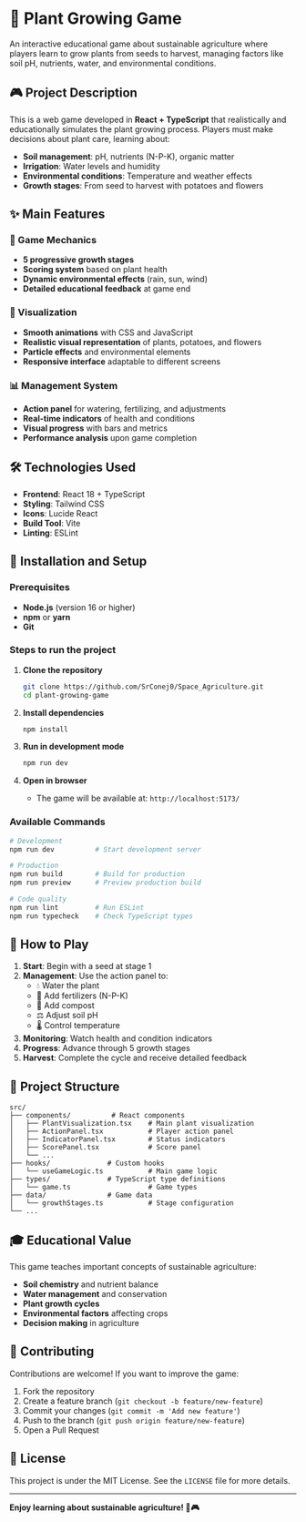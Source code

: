 # 🌱 Plant Growing Game

An interactive educational game about sustainable agriculture where players learn to grow plants from seeds to harvest, managing factors like soil pH, nutrients, water, and environmental conditions.

## 🎮 Project Description

This is a web game developed in **React + TypeScript** that realistically and educationally simulates the plant growing process. Players must make decisions about plant care, learning about:

- **Soil management**: pH, nutrients (N-P-K), organic matter
- **Irrigation**: Water levels and humidity
- **Environmental conditions**: Temperature and weather effects
- **Growth stages**: From seed to harvest with potatoes and flowers

## ✨ Main Features

### 🎯 Game Mechanics
- **5 progressive growth stages**
- **Scoring system** based on plant health
- **Dynamic environmental effects** (rain, sun, wind)
- **Detailed educational feedback** at game end

### 🎨 Visualization
- **Smooth animations** with CSS and JavaScript
- **Realistic visual representation** of plants, potatoes, and flowers
- **Particle effects** and environmental elements
- **Responsive interface** adaptable to different screens

### 📊 Management System
- **Action panel** for watering, fertilizing, and adjustments
- **Real-time indicators** of health and conditions
- **Visual progress** with bars and metrics
- **Performance analysis** upon game completion

## 🛠️ Technologies Used

- **Frontend**: React 18 + TypeScript
- **Styling**: Tailwind CSS
- **Icons**: Lucide React
- **Build Tool**: Vite
- **Linting**: ESLint

## 🚀 Installation and Setup

### Prerequisites
- **Node.js** (version 16 or higher)
- **npm** or **yarn**
- **Git**

### Steps to run the project

1. **Clone the repository**
   ```bash
   git clone https://github.com/SrConej0/Space_Agriculture.git
   cd plant-growing-game
   ```

2. **Install dependencies**
   ```bash
   npm install
   ```

3. **Run in development mode**
   ```bash
   npm run dev
   ```

4. **Open in browser**
   - The game will be available at: `http://localhost:5173/`

### Available Commands

```bash
# Development
npm run dev          # Start development server

# Production
npm run build        # Build for production
npm run preview      # Preview production build

# Code quality
npm run lint         # Run ESLint
npm run typecheck    # Check TypeScript types
```

## 🎯 How to Play

1. **Start**: Begin with a seed at stage 1
2. **Management**: Use the action panel to:
   - 💧 Water the plant
   - 🧪 Add fertilizers (N-P-K)
   - 🌿 Add compost
   - ⚖️ Adjust soil pH
   - 🌡️ Control temperature
3. **Monitoring**: Watch health and condition indicators
4. **Progress**: Advance through 5 growth stages
5. **Harvest**: Complete the cycle and receive detailed feedback

## 📁 Project Structure

```
src/
├── components/          # React components
│   ├── PlantVisualization.tsx    # Main plant visualization
│   ├── ActionPanel.tsx           # Player action panel
│   ├── IndicatorPanel.tsx        # Status indicators
│   ├── ScorePanel.tsx            # Score panel
│   └── ...
├── hooks/              # Custom hooks
│   └── useGameLogic.ts           # Main game logic
├── types/              # TypeScript type definitions
│   └── game.ts                   # Game types
├── data/               # Game data
│   └── growthStages.ts           # Stage configuration
└── ...
```

## 🎓 Educational Value

This game teaches important concepts of sustainable agriculture:
- **Soil chemistry** and nutrient balance
- **Water management** and conservation
- **Plant growth cycles**
- **Environmental factors** affecting crops
- **Decision making** in agriculture

## 🤝 Contributing

Contributions are welcome! If you want to improve the game:

1. Fork the repository
2. Create a feature branch (`git checkout -b feature/new-feature`)
3. Commit your changes (`git commit -m 'Add new feature'`)
4. Push to the branch (`git push origin feature/new-feature`)
5. Open a Pull Request

## 📄 License

This project is under the MIT License. See the `LICENSE` file for more details.

---

**Enjoy learning about sustainable agriculture! 🌱🎮**
